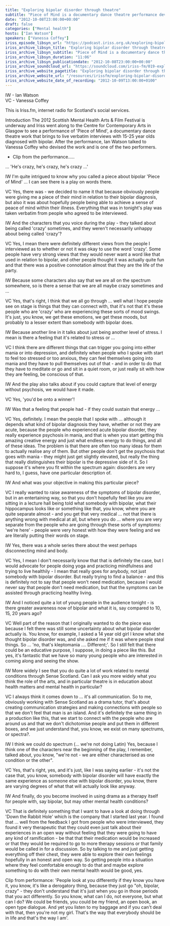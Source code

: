 ```yaml
---
title: "Exploring bipolar disorder through theatre"
subtitle: "Piece of Mind is a documentary dance theatre performance devised by Vanessa Coffey and based on interviews with people between the ages of 15 and 25 who had been diagnosed bipolar."
date: "2012-10-08T23:00:00+00:00"
draft: false
categories: ["Mental health"]
hosts: ["Ian Watson"]
speakers: ["Vanessa Coffey"]
iriss_episode_libsyn_url: "https://podcast.iriss.org.uk/exploring-bipolar-disorder-through-theatre-1"
iriss_archive_libsyn_title: "Exploring bipolar disorder through theatre"
iriss_archive_libsyn_subtitle: "Piece of Mind is a documentary dance theatre performance devised by Vanessa Coffey and based on interviews with people between the ages of 15 and 25 who had been diagnosed bipolar."
iriss_archive_libsyn_duration: "11:06"
iriss_archive_libsyn_publicationdate: "2012-10-08T23:00:00+00:00"
iriss_archive_soundcloud_url: "https://soundcloud.com/iriss-fm/019-exploring-bi-polar-disorder-through-theatre"
iriss_archive_website_pagetitle: "Exploring bipolar disorder through theatre"
iriss_archive_website_url: "/resources/irissfm/exploring-bipolar-disorder-through-theatre"
iriss_archive_website_date_of_recording: "2012-10-09T13:00:00+0100"
---
```

IW - Ian Watson  
VC - Vanessa Coffey

This is Iriss.fm, internet radio for Scotland's social services.

Introduction The 2012 Scottish Mental Health Arts & Film Festival is underway and Iriss went along to the Centre for Contemporary Arts in Glasgow to see a performance of 'Piece of Mind', a documentary dance theatre work that brings to live verbatim interviews with 15-25 year olds diagnosed with bipolar. After the performance, Ian Watson talked to Vanessa Coffey who devised the work and is one of the two performers.

- Clip from the performance.....

... 'He's crazy, he's crazy, he's crazy ...'

IW I'm quite intrigued to know why you called a piece about bipolar 'Piece of Mind' ... I can see there is a play on words there.

VC Yes, there was - we decided to name it that because obviously people were giving me a piece of their mind in relation to their bipolar diagnosis, but also it was about hopefully people being able to achieve a sense of peace of mind within their illness. Everything that was in tonight's play was taken verbatim from people who agreed to be interviewed.

IW And the characters that you voice during the play - they talked about being called 'crazy' sometimes, and they weren't necessarily unhappy about being called 'crazy'?

VC Yes, I mean there were definitely different views from the people I interviewed as to whether or not it was okay to use the word 'crazy'. Some people have very strong views that they would never want a word like that used in relation to bipolar, and other people thought it was actually quite fun and that there was a positive connotation almost that they are the life of the party.

IW Because some characters also say that we are all on the spectrum somewhere, so is there a sense that we are all maybe crazy sometimes and ...

VC Yes, that's right, I think that we all go through ... well what I hope people see on stage is things that they can connect with, that it's not that it's these people who are 'crazy' who are experiencing these sorts of mood swings. It's just, you know, we get these emotions, we get these moods, but probably to a lesser extent than somebody with bipolar does.

IW Because another line in it talks about just being another level of stress. I mean is there a feeling that it's related to stress or ...

VC I think there are different things that can trigger you going into either mania or into depression, and definitely when people who I spoke with start to feel too stressed or too anxious, they can feel themselves going into mania and they have to pull themselves out of that - and in order to do that they have to meditate or go and sit in a quiet room, or just really sit with how they are feeling, be conscious of that.

IW And the play also talks about if you could capture that level of energy without psychosis, we would have it made.

VC Yes, 'you'd be onto a winner'!

IW Was that a feeling that people had - if they could sustain that energy ...

VC Yes, definitely. I mean the people that I spoke with ... although it depends what kind of bipolar diagnosis they have, whether or not they are acute, because the people who experienced acute bipolar disorder, they really experience psychosis in mania, and that is when you start getting this amazing creative energy and just what endless energy to do things, and all of these ideas. The problem is that there are often too many ideas for them to actually realise any of them. But other people don't get the psychosis that goes with mania - they might just get slightly elevated, but really the thing that really distinguishes their bipolar is the depressive side of it. So I suppose it's where you fit within the spectrum again: disorders are very hard to, I guess, have one particular description of.

IW And what was your objective in making this particular piece?

VC I really wanted to raise awareness of the symptoms of bipolar disorder, but in an entertaining way, so that you don't hopefully feel like you are sitting in a lecture hall being told what somebody with bipolar, what their hippocampus looks like or something like that, you know, where you are quite separate almost - and you get that very medical ... not that there is anything wrong with medical at all, but where you do ... where you are very separate from the people who are going through these sorts of symptoms: 'we're here' - people were very honest with how they were feeling and we are literally putting their words on stage.

IW Yes, there was a whole series there about the west perhaps disconnecting mind and body.

VC Yes, I mean I don't necessarily know that that is definitely the case, but I would advocate for people doing yoga and practicing mindfulness and trying to live healthily - I mean that really goes for anybody, not just somebody with bipolar disorder. But really trying to find a balance - and this is definitely not to say that people won't need medication, because I would never say that people don't need medication, but that the symptoms can be assisted through practicing healthy living.

IW And I noticed quite a lot of young people in the audience tonight - is there greater awareness now of bipolar and what it is, say compared to 10, 15, 20 years ago?

VC Well part of the reason that I originally wanted to do the piece was because I felt there was still some uncertainty about what bipolar disorder actually is. You know, for example, I asked a 14 year old girl I know what she thought bipolar disorder was, and she asked me if it was where people steal things. So ... 'no, that's kleptomania .... Different;'. So I still felt that there could be an educative purpose, I suppose, in doing a piece like this. But yes, it's fantastic that we have so many young people who are interested in coming along and seeing the show.

IW More widely I see that you do quite a lot of work related to mental conditions through Sense Scotland. Can I ask you more widely what you think the role of the arts, and in particular theatre is in education about health matters and mental health in particular?

VC I always think it comes down to ... it's all communication. So to me, obviously working with Sense Scotland as a drama tutor, that's about creating communication strategies and making connections with people so that we don't feel that man is an island. And it's definitely the same thing in a production like this, that we start to connect with the people who are around us and that we don't dichotomise people and put them in different boxes, and we just understand that, you know, we exist on many spectrums, or spectra?.

IW I think we could do spectrum (... we're not doing Latin) Yes, because I think one of the characters near the beginning of the play, I remember, talked about, you know, "we're not - we are either characterised as one condition or the other".

VC Yes, that's right, yes, and it's just, like I was saying earlier - it's not the case that, you know, somebody with bipolar disorder will have exactly the same experience as someone else with bipolar disorder, you know, there are varying degrees of what that will actually look like anyway.

IW And finally, do you become involved in using drama as a therapy itself for people with, say bipolar, but may other mental health conditions?

VC That is definitely something that I want to have a look at doing through 'Down the Rabbit Hole' which is the company that I started last year. I found that ... well from the feedback I got from people who were interviewed, they found it very therapeutic that they could even just talk about their experiences in an open way without feeling that they were going to have any kind of ramification - be that that their medication would be increased or that they would be required to go to more therapy sessions or that family would be called in for a discussion. So by talking to me and just getting everything off their chest, they were able to explore their own feelings hopefully in an honest and open way. So getting people into a situation where they feel comfortable enough to do that and maybe explore something to do with their own mental health would be good, yes.

Clip from performance: 'People look at you differently if they know you have it, you know, it's like a derogatory thing, because they just go "oh, bipolar, crazy" - they don't understand that it's just when you go in those periods that you act differently. So you know, what can I do, not everyone, but what can I do? We could be friends, you could be my friend, an open book, an open type dialogue. And yet you listen to my baggage and if you can't deal with that, then you're not my girl. That's the way that everybody should be in life and that's the way I am'.